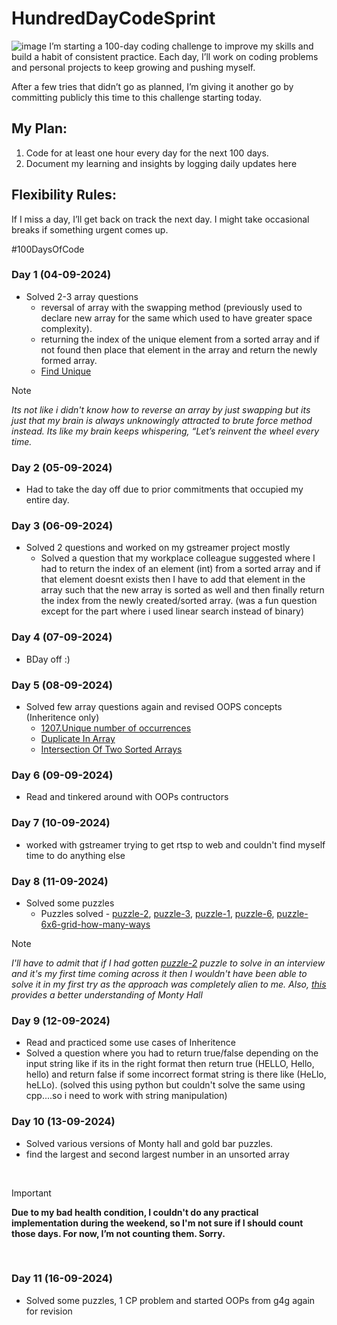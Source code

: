 # HundredDayCodeSprint
![image](https://github.com/user-attachments/assets/0b14cbe0-a800-4493-82b9-dd18883812eb)
I’m starting a 100-day coding challenge to improve my skills and build a habit of consistent practice. Each day, I’ll work on coding problems and personal projects to keep growing and pushing myself.

After a few tries that didn’t go as planned, I’m giving it another go by committing publicly this time to this challenge starting today.

## My Plan:
1. Code for at least one hour every day for the next 100 days.
2. Document my learning and insights by logging daily updates here

## Flexibility Rules:
If I miss a day, I’ll get back on track the next day.
I might take occasional breaks if something urgent comes up.

#100DaysOfCode

### Day 1 (04-09-2024)
- Solved 2-3 array questions
  - reversal of array with the swapping method (previously used to declare new array for the same which used to have greater space complexity).
  - returning the index of the unique element from a sorted array and if not found then place that element in the array and return the newly formed array.
  - [Find Unique](https://www.naukri.com/code360/problems/find-unique_625159)
>[!NOTE]
_Its not like i didn't know how to reverse an array by just swapping but its just that my brain is always unknowingly attracted to brute force method instead. Its like my brain keeps whispering, “Let’s reinvent the wheel every time._

### Day 2 (05-09-2024)
- Had to take the day off due to prior commitments that occupied my entire day.

### Day 3 (06-09-2024)
- Solved 2 questions and worked on my gstreamer project mostly
  - Solved a question that my workplace colleague suggested where I had to return the index of an element (int) from a sorted array and if that element doesnt exists then I have to add that element in the array such that the new array is sorted as well and then finally return the index from the newly created/sorted array. (was a fun question except for the part where i used linear search instead of binary)

### Day 4 (07-09-2024)
- BDay off :)

### Day 5 (08-09-2024)
- Solved few array questions again and revised OOPS concepts (Inheritence only)
  - [1207.Unique number of occurrences](https://leetcode.com/problems/unique-number-of-occurrences/)
  - [Duplicate In Array](https://www.naukri.com/code360/problems/duplicate-in-array_893397)
  - [Intersection Of Two Sorted Arrays](https://www.naukri.com/code360/problems/intersection-of-2-arrays_1082149)

### Day 6 (09-09-2024)
- Read and tinkered around with OOPs contructors


### Day 7 (10-09-2024)
- worked with gstreamer trying to get rtsp to web and couldn't find myself time to do anything else

### Day 8 (11-09-2024)
- Solved some puzzles
  - Puzzles solved - [puzzle-2](https://www.geeksforgeeks.org/puzzle-2-find-ages-of-daughters/), [puzzle-3](https://www.geeksforgeeks.org/puzzle-3-calculate-total-distance-travelled-by-bee/), [puzzle-1](https://www.geeksforgeeks.org/puzzle-1-how-to-measure-45-minutes-using-two-identical-wires/?ref=lbp), [puzzle-6](https://www.geeksforgeeks.org/puzzle-6-monty-hall-problem/?ref=lbp), [puzzle-6x6-grid-how-many-ways](https://www.geeksforgeeks.org/puzzle-6x6-grid-how-many-ways/)
  
>[!NOTE]
_I'll have to admit that if I had gotten [puzzle-2](https://www.geeksforgeeks.org/puzzle-2-find-ages-of-daughters/) puzzle to solve in an interview and it's my first time coming across it then I wouldn't have been able to solve it in my first try as the approach was completely alien to me. Also, [this](https://betterexplained.com/articles/understanding-the-monty-hall-problem/) provides a better understanding of Monty Hall_

### Day 9 (12-09-2024)
- Read and practiced some use cases of Inheritence
- Solved a question where you had to return true/false depending on the input string like if its in the right format then return true (HELLO, Hello, hello) and return false if some incorrect format string is there like (HeLlo, heLLo). (solved this using python but couldn't solve the same using cpp....so i need to work with string manipulation)

### Day 10 (13-09-2024)
- Solved various versions of Monty hall and gold bar puzzles.
- find the largest and second largest number in an unsorted array

<br>

> [!IMPORTANT]
> **Due to my bad health condition, I couldn't do any practical implementation during the weekend, so I'm not sure if I should count those days. For now, I’m not counting them. Sorry.**

<br>

### Day 11 (16-09-2024)
- Solved some puzzles, 1 CP problem and started OOPs from g4g again for revision

